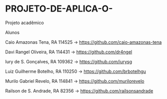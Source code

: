 # PROJETO-DE-APLICA-O-
Projeto acadêmico 

Alunos

Caio Amazonas Tena, RA 114525 -> https://github.com/caio-amazonas-tena

Davi Rangel Oliveira, RA 114431 -> https://github.com/dr4ngel

Iury de S. Gonçalves, RA 109362 -> https://github.com/iurysg

Luiz Guilherme Botelho, RA 110250 -> https://github.com/brbotelhgu

Murilo Gabriel Revelo, RA 114841 -> https://github.com/murilorevelo

Railson de S. Andrade, RA 82356 -> https://github.com/railsonsandrade
